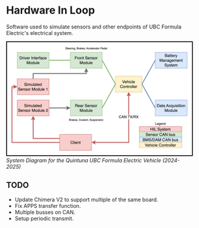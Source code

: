 # Hardware In Loop 
Software used to simulate sensors and other endpoints of UBC Formula Electric's electrical system.

![Quintuna Hardware-In-Loop](./images/quintuna-hil.drawio.png)
*System Diagram for the Quintuna UBC Formula Electric Vehicle (2024-2025)*

## TODO
- Update Chimera V2 to support multiple of the same board.
- Fix APPS transfer function.
- Multiple busses on CAN.
- Setup periodic transmit.
